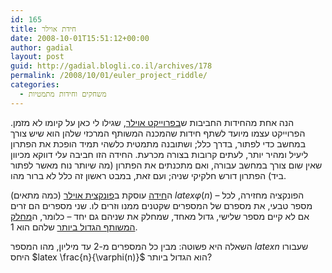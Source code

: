 ```yaml
---
id: 165
title: חידת אוילר
date: 2008-10-01T15:51:12+00:00
author: gadial
layout: post
guid: http://gadial.blogli.co.il/archives/178
permalink: /2008/10/01/euler_project_riddle/
categories:
  - משחקים וחידות מתמטיות
---
```

הנה אחת מהחידות החביבות ש[בפרוייקט אוילר](http://projecteuler.net/), שגילו לי כאן על קיומו לא מזמן. הפרוייקט עצמו מיועד לשתף חידות שהמכנה המשותף המרכזי שלהן הוא שיש צורך במחשב כדי לפתור, בדרך כלל; ושתובנה מתמטית כלשהי תמיד הופכת את הפתרון ליעיל ומהיר יותר, לעתים קרובות בצורה מכרעת. החידה הזו חביבה עלי דווקא מכיוון שאין שום צורך במחשב עבורה, ואם מתכנתים את הפתרון (מה שיותר נוח מאשר לפתור ביד) הפתרון דורש חלקיקי שניה; ועם זאת, במבט ראשון זה כלל לא ברור מהו.

ה[חידה](http://projecteuler.net/index.php?section=problems&id=69) עוסקת ב[פונקצית אוילר](http://he.wikipedia.org/wiki/%D7%A4%D7%95%D7%A0%D7%A7%D7%A6%D7%99%D7%99%D7%AA_%D7%90%D7%95%D7%99%D7%9C%D7%A8) (כמה מתאים) $latex \varphi(n)$ &#8211; הפונקציה מחזירה, לכל מספר טבעי, את מספרם של המספרים שקטנים ממנו וזרים לו. שני מספרים הם זרים אם לא קיים מספר שלישי, גדול מאחד, שמחלק את שניהם גם יחד &#8211; כלומר, ה[מחלק המשותף הגדול ביותר](http://he.wikipedia.org/wiki/%D7%9E%D7%97%D7%9C%D7%A7_%D7%9E%D7%A9%D7%95%D7%AA%D7%A3_%D7%9E%D7%A7%D7%A1%D7%99%D7%9E%D7%9C%D7%99) שלהם הוא 1.

השאלה היא פשוטה: מבין כל המספרים מ-2 עד מיליון, מהו המספר $latex n$ שעבורו היחס $latex \frac{n}{\varphi(n)}$ הוא הגדול ביותר?